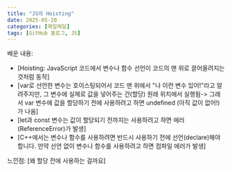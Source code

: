 ```yaml
---
title: "JS의 Hoisting"
date: 2025-05-20
categories: [매일메일]
tags: [GitHub 블로그, JS]
---
```


배운 내용:

* [Hoisting: JavaScript 코드에서 변수나 함수 선언이 코드의 맨 위로 끌어올려지는 것처럼 동작]
* [var로 선언한 변수는 호이스팅되어서 코드 맨 위에서 "나 이런 변수 있어!"라고 알려주지만, 그 변수에 실제로 값을 넣어주는 건(할당) 원래 위치에서 실행됨-> 그래서 var 변수에 값을 할당하기 전에 사용하려고 하면 undefined (아직 값이 없어!)가 나옴]
* [let과 const 변수는 값이 할당되기 전까지는 사용하려고 하면 에러(ReferenceError)가 발생]
* [C++에서는 변수나 함수를 사용하려면 반드시 사용하기 전에 선언(declare)해야 합니다. 만약 선언 없이 변수나 함수를 사용하려고 하면 컴파일 에러가 발생]

느낀점:
[왜 할당 전에 사용하는 걸까요]